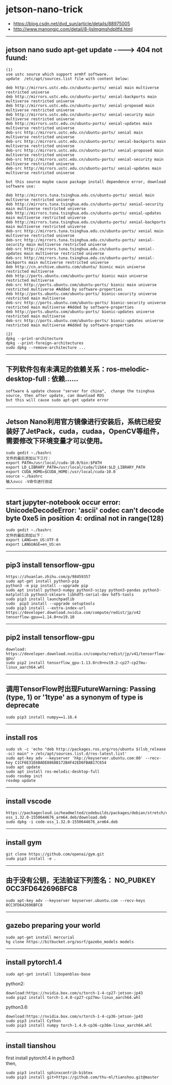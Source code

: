# jetson-nano-trick
-  https://blog.csdn.net/dvd_sun/article/details/88975005  
-  http://www.manongjc.com/detail/8-ljslmgmshdpltfd.html  

----------------------------------------------------------------------------------------------------------------------------------------

## jetson nano sudo apt-get update ----> 404 not fuund:  
```
(1)  
use ustc source which support armhf software.  
update  /etc/apt/sources.list file with content below:  

deb http://mirrors.ustc.edu.cn/ubuntu-ports/ xenial main multiverse restricted universe  
deb http://mirrors.ustc.edu.cn/ubuntu-ports/ xenial-backports main multiverse restricted universe  
deb http://mirrors.ustc.edu.cn/ubuntu-ports/ xenial-proposed main multiverse restricted universe  
deb http://mirrors.ustc.edu.cn/ubuntu-ports/ xenial-security main multiverse restricted universe  
deb http://mirrors.ustc.edu.cn/ubuntu-ports/ xenial-updates main multiverse restricted universe  
deb-src http://mirrors.ustc.edu.cn/ubuntu-ports/ xenial main multiverse restricted universe  
deb-src http://mirrors.ustc.edu.cn/ubuntu-ports/ xenial-backports main multiverse restricted universe  
deb-src http://mirrors.ustc.edu.cn/ubuntu-ports/ xenial-proposed main multiverse restricted universe  
deb-src http://mirrors.ustc.edu.cn/ubuntu-ports/ xenial-security main multiverse restricted universe  
deb-src http://mirrors.ustc.edu.cn/ubuntu-ports/ xenial-updates main multiverse restricted universe  

but this source maybe cause package install dependence error, download software use:  

deb http://mirrors.tuna.tsinghua.edu.cn/ubuntu-ports/ xenial main multiverse restricted universe  
deb http://mirrors.tuna.tsinghua.edu.cn/ubuntu-ports/ xenial-security main multiverse restricted universe  
deb http://mirrors.tuna.tsinghua.edu.cn/ubuntu-ports/ xenial-updates main multiverse restricted universe  
deb http://mirrors.tuna.tsinghua.edu.cn/ubuntu-ports/ xenial-backports main multiverse restricted universe  
deb-src http://mirrors.tuna.tsinghua.edu.cn/ubuntu-ports/ xenial main multiverse restricted universe  
deb-src http://mirrors.tuna.tsinghua.edu.cn/ubuntu-ports/ xenial-security main multiverse restricted universe  
deb-src http://mirrors.tuna.tsinghua.edu.cn/ubuntu-ports/ xenial-updates main multiverse restricted universe  
deb-src http://mirrors.tuna.tsinghua.edu.cn/ubuntu-ports/ xenial-backports main multiverse restricted universe  
deb http://cn.archive.ubuntu.com/ubuntu/ bionic main universe restricted multiverse  
deb http://ports.ubuntu.com/ubuntu-ports/ bionic main universe restricted multiverse  
deb-src http://ports.ubuntu.com/ubuntu-ports/ bionic main universe restricted multiverse #Added by software-properties  
deb http://ports.ubuntu.com/ubuntu-ports/ bionic-security universe restricted main multiverse  
deb-src http://ports.ubuntu.com/ubuntu-ports/ bionic-security universe restricted main multiverse #Added by software-properties  
deb http://ports.ubuntu.com/ubuntu-ports/ bionic-updates universe restricted main multiverse  
deb-src http://ports.ubuntu.com/ubuntu-ports/ bionic-updates universe restricted main multiverse #Added by software-properties  

(2)  
dpkg --print-architecture  
dpkg --print-foreign-architectures  
sudo dpkg --remove-architecture ...   
```

----------------------------------------------------------------------------------------------------------------------------------------

## 下列软件包有未满足的依赖关系：ros-melodic-desktop-full : 依赖......
```
software & update choose "server for china",  change the tsinghua source, then after update, can download ROS  
but this will cause sudo apt-get update error  
```

----------------------------------------------------------------------------------------------------------------------------------------

## Jetson Nano利用官方镜像进行安装后，系统已经安装好了JetPack，cuda，cudaa，OpenCV等组件，需要修改下环境变量才可以使用。
```
sudo gedit ~./bashrc  
文件的最后添加以下三行：  
export PATH=/usr/local/cuda-10.0/bin:$PATH  
export LD_LIBRARY_PATH=/usr/local/cuda/lib64:$LD_LIBRARY_PATH  
export CUDA_HOME=$CUDA_HOME:/usr/local/cuda-10.0  
source ~./bashrc  
输入nvcc -V命令进行测试  
```

----------------------------------------------------------------------------------------------------------------------------------------

## start jupyter-notebook occur error: UnicodeDecodeError: 'ascii' codec can't decode byte 0xe5 in position 4: ordinal not in range(128)  
```
sudo gedit ~./bashrc  
文件的最后添加以下：  
export LANG=en_US:UTF-8  
export LANGUAGE=en_US:en  
```

----------------------------------------------------------------------------------------------------------------------------------------

## pip3 install tensorflow-gpu  
```
https://zhuanlan.zhihu.com/p/98459357  
sudo apt-get install python3-pip  
python3 -m pip install --upgrade pip  
sudo apt install python3-numpy python3-scipy python3-pandas python3-matplotlib python3-sklearn libhdf5-serial-dev hdf5-tools  
sudo pip3 install launchpadlib  
sudo  pip3 install --upgrade setuptools  
sudo pip3 install --extra-index-url https://developer.download.nvidia.com/compute/redist/jp/v42 tensorflow-gpu==1.14.0+nv19.10   
```

----------------------------------------------------------------------------------------------------------------------------------------

## pip2 install tensorflow-gpu  
```
download: https://developer.download.nvidia.cn/compute/redist/jp/v41/tensorflow-gpu/  
sudo pip2 install tensorflow_gpu-1.13.0rc0+nv19.2-cp27-cp27mu-linux_aarch64.whl  
```

----------------------------------------------------------------------------------------------------------------------------------------

## 调用TensorFlow时出现FutureWarning: Passing (type, 1) or '1type' as a synonym of type is deprecate  
```
sudo pip3 install numpy==1.16.4  
```

----------------------------------------------------------------------------------------------------------------------------------------

## install ros  
```
sudo sh -c 'echo "deb http://packages.ros.org/ros/ubuntu $(lsb_release -sc) main" > /etc/apt/sources.list.d/ros-latest.list'  
sudo apt-key adv --keyserver 'hkp://keyserver.ubuntu.com:80' --recv-key C1CF6E31E6BADE8868B172B4F42ED6FBAB17C654  
sudo apt update  
sudo apt install ros-melodic-desktop-full  
sudo rosdep init  
rosdep update  
```

----------------------------------------------------------------------------------------------------------------------------------------

## install vscode  
```
https://packagecloud.io/headmelted/codebuilds/packages/debian/stretch/code-oss_1.32.0-1550644676_arm64.deb/download.deb  
sudo dpkg -i code-oss_1.32.0-1550644676_arm64.deb  
```

----------------------------------------------------------------------------------------------------------------------------------------

## install gym  
```
git clone https://github.com/openai/gym.git  
sudo pip3 install -e .  
```

----------------------------------------------------------------------------------------------------------------------------------------

## 由于没有公钥，无法验证下列签名： NO_PUBKEY 0CC3FD642696BFC8  
```
sudo apt-key adv --keyserver keyserver.ubuntu.com --recv-keys 0CC3FD642696BFC8  
```

----------------------------------------------------------------------------------------------------------------------------------------

## gazebo preparing your world  
```
sudo apt-get install mercurial
hg clone https://bitbucket.org/osrf/gazebo_models models
```

----------------------------------------------------------------------------------------------------------------------------------------

## install pytorch1.4  
```
sudo apt-get install libopenblas-base  
```
python2:  
```
download:https://nvidia.box.com/v/torch-1-4-cp27-jetson-jp43  
sudo pip2 install torch-1.4.0-cp27-cp27mu-linux_aarch64.whl  
```
python3.6:  
```
download:https://nvidia.box.com/v/torch-1-4-cp36-jetson-jp43  
sudo pip3 install Cython  
sudo pip3 install numpy torch-1.4.0-cp36-cp36m-linux_aarch64.whl  
```

----------------------------------------------------------------------------------------------------------------------------------------

## install tianshou  
first install pytorch1.4 in python3  
then,  
```
sudo pip3 install sphinxcontrib-bibtex
sudo pip3 install git+https://github.com/thu-ml/tianshou.git@master
```
